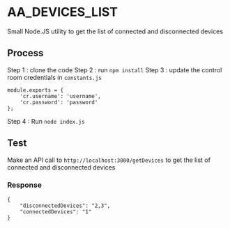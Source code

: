 # AA_DEVICES_LIST
Small Node.JS utility to get the list of connected and disconnected devices

## Process

Step 1 : clone the code
Step 2 : run `npm install`
Step 3 : update the control room credentials in `constants.js`
```
module.exports = {
    'cr.username': 'username',
    'cr.password': 'password'
};
```

Step 4 :  Run `node index.js`

## Test

Make an API call to `http://localhost:3000/getDevices` to get the list of connected and disconnected devices

### Response
```
{
    "disconnectedDevices": "2,3",
    "connectedDevices": "1"
}
```